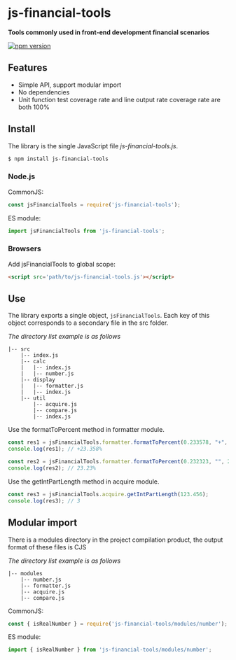 # js-financial-tools

**Tools commonly used in front-end development financial scenarios**

[![npm version](https://img.shields.io/npm/v/js-financial-tools.svg)](https://www.npmjs.com/package/js-financial-tools)

## Features

- Simple API, support modular import
- No dependencies
- Unit function test coverage rate and line output rate coverage rate are both 100%

## Install

The library is the single JavaScript file *js-financial-tools.js*.

```bash
$ npm install js-financial-tools
```

### Node.js

CommonJS:

```javascript
const jsFinancialTools = require('js-financial-tools');
```

ES module:

```javascript
import jsFinancialTools from 'js-financial-tools';
```

### Browsers

Add jsFinancialTools to global scope:

```html
<script src='path/to/js-financial-tools.js'></script>
```

## Use

The library exports a single object, `jsFinancialTools`.
Each key of this object corresponds to a secondary file in the src folder.

*The directory list example is as follows*
```
|-- src
    |-- index.js
    |-- calc
    |   |-- index.js
    |   |-- number.js
    |-- display
    |   |-- formatter.js
    |   |-- index.js
    |-- util
        |-- acquire.js
        |-- compare.js
        |-- index.js
```

Use the formatToPercent method in formatter module.

```javascript
const res1 = jsFinancialTools.formatter.formatToPercent(0.233578, "+", 3);
console.log(res1); // +23.358%

const res2 = jsFinancialTools.formatter.formatToPercent(0.232323, "", 2);
console.log(res2); // 23.23%
```

Use the getIntPartLength method in acquire module.

```javascript
const res3 = jsFinancialTools.acquire.getIntPartLength(123.456);
console.log(res3); // 3
```

## Modular import

There is a modules directory in the project compilation product, the output format of these files is CJS

*The directory list example is as follows*
```
|-- modules
    |-- number.js
    |-- formatter.js
    |-- acquire.js
    |-- compare.js
```

CommonJS:
```javascript
const { isRealNumber } = require('js-financial-tools/modules/number');
```

ES module:
```javascript
import { isRealNumber } from 'js-financial-tools/modules/number';
```
